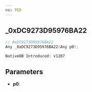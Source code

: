 ```yaml
---
ns: PED
---
```

## _0xDC9273D95976BA22

```c
// 0xDC9273D95976BA22
Any _0xDC9273D95976BA22(Any p0);
```

```
NativeDB Introduced: v1207
```

## Parameters
* **p0**:
